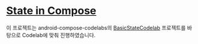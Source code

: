 # [State in Compose](https://developer.android.com/codelabs/jetpack-compose-state?hl=ko&continue=https%3A%2F%2Fdeveloper.android.com%2Fcourses%2Fpathways%2Fjetpack-compose-for-android-developers-1%3Fhl%3Dko%23codelab-https%3A%2F%2Fdeveloper.android.com%2Fcodelabs%2Fjetpack-compose-state#0)

이 프로젝트는 android-compose-codelabs의 [BasicStateCodelab](https://github.com/googlecodelabs/android-compose-codelabs/tree/main/BasicStateCodelab) 프로젝트를 바탕으로 Codelab에 맞춰 진행하였습니다.
